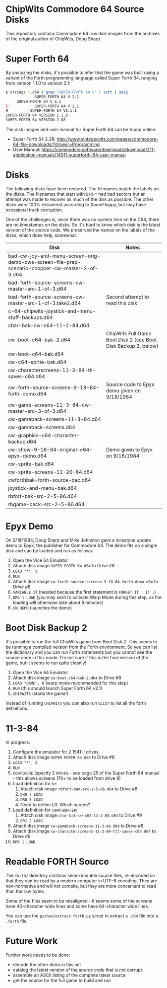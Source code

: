 # ChipWits Commodore 64 Source Disks

This repository contains Commodore 64 raw disk images from the archives
of the original author of ChipWits, Doug Sharp.

# Super Forth 64

By analyzing the disks, it's possible to infer that the game was built using a variant of the Forth programming
language called Super Forth 64, ranging from version 1.1.0 to version 2.1:

```bash
$ strings *.d64 | grep "SUPER-FORTH 64 V" | sort | uniq
             SUPER-FORTH 64 V 2.1 
     SUPER-FORTH 64 V 2.1
)!           SUPER-FORTH 64 V 2.1
H          SUPER-FORTH 64 V1.1.1
SUPER-FORTH 64 VERSION 1.1.0
SUPER-FORTH 64 VERSION 2.08
```

The disk images and user manual for Super Forth 64 can be found online:

* Super Forth 64 2.2R: http://www.vintagevolts.com/pages/commodore-64-file-downloads/?drawer=Programming
* User Manual: https://commodore.software/downloads/download/211-application-manuals/14011-superforth-64-user-manual

# Disks

The following disks have been restored. The filenames match the
labels on the disks. The filenames that start with `bad-*` had bad sectors
but an attempt was made to recover as much of the disk as possible. The
other disks were 100% recovered according to XoomFloppy, but may have
occasional track corruption.

One of the challenges is, since there was no system time on the C64, there
are no timestamps on the disks. So it's hard to know which disk is the
latest version of the source code. We preserved the names on the labels of
the disks, which does help, somewhat.

| Disk                                                                                            | Notes                                                          |
|-------------------------------------------------------------------------------------------------|----------------------------------------------------------------|
| bad-cw-joy-and-menu-screen-orig-demo-cws-screen-file-prep-scenario-chopper-cw-master-2-of-3.d64 |                                                                |
| bad-forth-source-screens-cw-master-src-1-of-3.d64                                               |                                                                |
| bad-forth-source-screens-cw-master-src-1-of-3.take2.d64                                         | Second attempt to read this disk                               |
| c-64-chipwits-joystick-and-menu-stuff-backups.d64                                               |                                                                |
| char-bak-cw-c64-11-2-84.d64                                                                     |                                                                |
| cw-boot-c64-bak-2.d64                                                                           | ChipWits Full Game Boot Disk 2 (see Boot Disk Backup 2, below) |
| cw-boot-c64-bak.d64                                                                             |                                                                |
| cw-c64-sprite-bak.d64                                                                           |                                                                |
| cw-characterscreens-11-3-84-ttl-saves-c64.d64                                                   |                                                                |
| cw-forth-source-screens-9-18-84-forth-demo.d64                                                  | Source code to Epyx demo given on 9/18/1984                    |
| cw-game-screens-11-3-84-cw-master-src-3-of-3.d64                                                |                                                                |
| cw-gameback-screens-11-3-84.d64                                                                 |                                                                |
| cw-gameback-screens.d64                                                                         |                                                                |
| cw-graphics-c64-character-backup.d64                                                            |                                                                |
| cw-show-9-18-84-original-c64-epyx-demo.d64                                                      | Demo given to Epyx on 9/18/1984                                |
| cw-sprite-bak.d64                                                                               |                                                                |
| cw-sprite-screens-11-20-84.d64                                                                  |                                                                |
| cwforthbak-forth-source-bac.d64                                                                 |                                                                |
| joystick-and-menu-bak.d64                                                                       |                                                                |
| rbfort-bak-src-2-5-86.d64                                                                       |                                                                |
| rbgame-back-src-2-5-86.d64                                                                      |                                                                |

# Epyx Demo

On 9/18/1984, Doug Sharp and Mike Johnston gave a milestone update demo to
Epyx, the publisher for Commodore 64. The demo fits on a single disk and
can be loaded and run as follows:

1. Open the Vice 64 Emulator
2. Attach disk image `SUPER FORTH 64.d64` to Drive #8
3. `LOAD "*", 8`
4. `RUN`
5. Attach disk image `cw-forth-source-screens-9-18-84-forth-demo.d64` to Drive #8
6. `VARIABLE IT` (needed because the first statement is `FORGET IT : IT ;`)
7. `DR0 1 LOAD` (you may wish to activate Warp Mode during this step, as the loading will otherwise take about 6
minutes)
8. `CW.DEMO` (launches the demo)

# Boot Disk Backup 2

It's possible to run the full ChipWits game from Boot Disk 2. This seems to be running a compiled
version from the Forth environment. So you can list the dictionary and you can run Forth statements
but you cannot see the source code in this mode. I'm not sure if this is the final version of
the game, but it seems to run quite cleanly! 

1. Open the Vice 64 Emulator
2. Attach disk image `cw-boot-c64-bak-2.d64` to Drive #8
3. `LOAD "GAME", 8` (warp mode recommended for this step)
4. `RUN` (this should launch Super Forth 64 v2.1)
5. `CHIPWITS` (starts the game!)

Instead of running `CHIPWITS` you can also run `VLIST` to list all the forth definitions.

# 11-3-84
In progress:
1. Configure the emulator for 2 1541 II drives.
2. Attach disk image `SUPER FORTH 64.d64` to Drive #8
3. `LOAD "*", 8`
4. `RUN`
5. `CONFIGURE` (specify 2 drives - see page 25 of the Super Forth 64 manual - this allows screens 170+ to be loaded from drive 9)
6. Load definition for `$+`:
   1. Attach disk image `rbfort-bak-src-2-5-86.d64` to Drive #8
   2. `DR0 7 LOAD`
   3. `DR0 8 LOAD`
   4. Need to define LR. Which screen?
7. Load definition for `CHAR>BUFFER`:
   1. Attach disk image `char-bak-cw-c64-11-2-84.d64` to Drive #9
   2. `DR1 2 LOAD`
8. Attach disk image `cw-gameback-screens-11-3-84.d64` to Drive #8
9. Attach disk image `cw-characterscreens-11-3-84-ttl-saves-c64.d64` to Drive #9
10. `DR0 1 LOAD`

# Readable FORTH Source
The `forth/` directory contains semi-readable source files, re-encoded so that they can be
read by a modern computer in UTF-8 encoding. They are non-normative and will not compile,
but they are more convenient to read than the raw bytes.

Some of the files seem to be misaligned - it seems some of the screens have 40-character
wide lines and some have 64-character wide lines.

You can use the `python/extract-forth.py` script to extract a `.d64` file into
a `.forth` file.

# Future Work

Further work needs to be done:
* decode the other disks in this set
* catalog the latest version of the source code that is not corrupt
* assemble an ASCII listing of the complete latest source
* get the source for the full game to build and run
